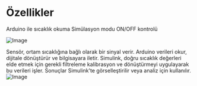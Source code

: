 # Özellikler
Arduino ile sıcaklık okuma
Simülasyon modu
ON/OFF kontrolü

![Image](https://github.com/user-attachments/assets/e4e7666a-1d04-4db4-8598-43156564f243)

Sensör, ortam sıcaklığına bağlı olarak bir sinyal verir. Arduino verileri okur, dijitale dönüştürür ve bilgisayara iletir. 
Simulink, doğru sıcaklık değerleri elde etmek için gerekli filtreleme kalibrasyon ve dönüştürmeyi uygulayarak bu verileri işler. 
Sonuçlar Simulink'te görselleştirilir veya analiz için kullanılır.
![Image](https://github.com/user-attachments/assets/b75d14f7-3de8-4f92-aa4d-429bd0ac1391)

